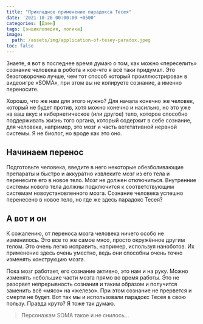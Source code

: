 ```yaml
---
title: "Прикладное применение парадокса Тесея"
date: '2021-10-26 00:00:00 +0500'
categories: [Дзен]
tags: [энциклопедия, логика]
image: 
  path: /assets/img/application-of-tesey-paradox.jpeg
toc: false
---
```


Знаете, я вот в последнее время думаю о том, как можно «переселить» сознание человека в робота и кое-что я всё таки придумал. Это безоговорочно лучше, чем тот способ который проиллюстрирован в видеоигре «SOMA», при этом вы не копируете сознание, а именно переносите.

Хорошо, что же нам для этого нужно? Для начала конечно же человек, который не будет против, хотя можно конечно и насильно, но это уже на ваш вкус и кибернетическое (или другое) тело, которое способно поддерживать жизнь того органа, который содержит в себе сознание, для человека, например, это мозг и часть вегетативной нервной системы. Я не биолог, но вроде как это оно.

## Начинаем перенос

Подготовьте человека, введите в него некоторые обезболивающие препараты и быстро и аккуратно извлеките мозг из его тела и перенесите его в новое тело. Мозг не должен отключиться. Внутренние системы нового тела должны подключится к соответствующим системам новоустановленного мозга. Сознание человека успешно перенесено в новое тело, но где же здесь парадокс Тесея?

## А вот и он

К сожалению, от переноса мозга человека ничего особо не изменилось. Это все то же самое мясо, просто окружённое другим телом. Это очень легко исправить, например, используя наноботов. Их применение здесь очень уместно, ведь они способны очень точно изменять конструкцию мозга. 

Пока мозг работает, его сознание активно, это нам и на руку. Можно изменять небольшие части мозга прямо во время работы. Это не разорвет непрерывность сознания и таким образом и получится заменить всё «мясо» на «железо». При этом сознание не прервется и смерти не будет. Вот так мы и использовали парадокс Тесея в свою пользу. Правда круто? Я тоже так думаю.

> Персонажам SOMA такое и не снилось...
